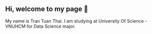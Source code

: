 ## Hi, welcome to my page 👋

My name is Tran Tuan Thai. I am studying at University Of Science - VNUHCM for Data Science major.

